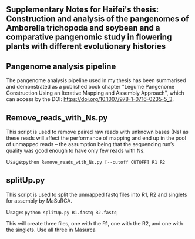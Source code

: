 ## Supplementary Notes for Haifei's thesis: Construction and analysis of the pangenomes of Amborella trichopoda and soybean and a comparative pangenomic study in flowering plants with different evolutionary histories

## Pangenome analysis pipeline

The pangenome analysis pipeline used in my thesis has been summarised and demonstrated as a published book chapter "Legume Pangenome Construction Using an Iterative Mapping and Assembly Approach", which can access by the DOI: https://doi.org/10.1007/978-1-0716-0235-5_3.

## Remove_reads_with_Ns.py

This script is used to remove paired raw reads with unknown bases (Ns) as these reads will affect the performance of mapping and end up in the pool of unmapped reads – the assumption being that the sequencing run’s quality was good enough to have only few reads with Ns.

Usage:`python Remove_reads_with_Ns.py [--cutoff CUTOFF] R1 R2`

## splitUp.py

This script is used to split the unmapped fastq files into R1, R2 and singlets for assembly by MaSuRCA. 

Usage: `python splitUp.py R1.fastq R2.fastq`

This will create three files, one with the R1, one with the R2, and one with the singlets. Use all three in Masurca
